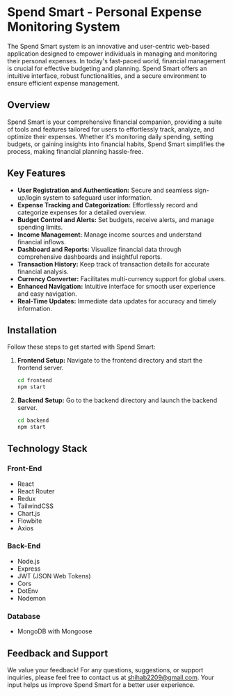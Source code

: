 # Spend Smart - Personal Expense Monitoring System

The Spend Smart system is an innovative and user-centric web-based application designed to empower individuals in managing and monitoring their personal expenses. In today's fast-paced world, financial management is crucial for effective budgeting and planning. Spend Smart offers an intuitive interface, robust functionalities, and a secure environment to ensure efficient expense management.

## Overview

Spend Smart is your comprehensive financial companion, providing a suite of tools and features tailored for users to effortlessly track, analyze, and optimize their expenses. Whether it's monitoring daily spending, setting budgets, or gaining insights into financial habits, Spend Smart simplifies the process, making financial planning hassle-free.

## Key Features

- **User Registration and Authentication:** Secure and seamless sign-up/login system to safeguard user information.
- **Expense Tracking and Categorization:** Effortlessly record and categorize expenses for a detailed overview.
- **Budget Control and Alerts:** Set budgets, receive alerts, and manage spending limits.
- **Income Management:** Manage income sources and understand financial inflows.
- **Dashboard and Reports:** Visualize financial data through comprehensive dashboards and insightful reports.
- **Transaction History:** Keep track of transaction details for accurate financial analysis.
- **Currency Converter:** Facilitates multi-currency support for global users.
- **Enhanced Navigation:** Intuitive interface for smooth user experience and easy navigation.
- **Real-Time Updates:** Immediate data updates for accuracy and timely information.

## Installation

Follow these steps to get started with Spend Smart:

1. **Frontend Setup:** Navigate to the frontend directory and start the frontend server.
    ```bash
    cd frontend
    npm start
    ```

2. **Backend Setup:** Go to the backend directory and launch the backend server.
    ```bash
    cd backend
    npm start
    ```

## Technology Stack

### Front-End
- React
- React Router
- Redux
- TailwindCSS
- Chart.js
- Flowbite
- Axios

### Back-End
- Node.js
- Express
- JWT (JSON Web Tokens)
- Cors
- DotEnv
- Nodemon

### Database
- MongoDB with Mongoose

## Feedback and Support

We value your feedback! For any questions, suggestions, or support inquiries, please feel free to contact us at shihab2209@gmail.com. Your input helps us improve Spend Smart for a better user experience.
